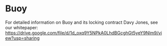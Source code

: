 # Buoy
For detailed information on Buoy and its locking contract Davy Jones, see our whitepaper:
https://drive.google.com/file/d/1d_oxq9Y5NPkA0LhdBGcghGt5yeY9Nlm9/view?usp=sharing